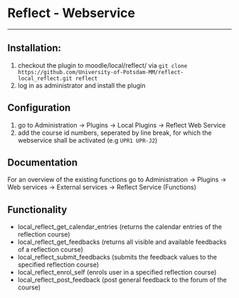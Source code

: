 # Reflect - Webservice
------------------------------------------

## Installation:
1. checkout the plugin to moodle/local/reflect/ via ```git clone https://github.com/University-of-Potsdam-MM/reflect-local_reflect.git reflect```
2. log in as  administrator and install the plugin

## Configuration

1. go to Administration -> Plugins -> Local Plugins -> Reflect Web Service
2. add the course id numbers, seperated by line break, for which the webservice shall be activated (e.g ```UPR1
UPR-J2```)

## Documentation

For an overview of the existing functions go to Administration -> Plugins -> Web services -> External services -> Reflect Service (Functions)

## Functionality
* local_reflect_get_calendar_entries	(returns the calendar entries of the reflection course)
* local_reflect_get_feedbacks	(returns all visible and available feedbacks of a reflection course)
* local_reflect_submit_feedbacks	(submits the feedback values to the specified reflection course)
* local_reflect_enrol_self	(enrols user in a specified reflection course)
* local_reflect_post_feedback	(post general feedback to the forum of the course)
